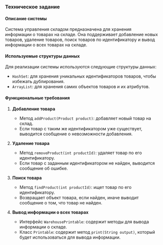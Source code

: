 ### Техническое задание

#### Описание системы

Система управления складом предназначена для хранения информации о товарах на складе. Она поддерживает добавление новых товаров, удаление товаров, поиск товаров по идентификатору и вывод информации о всех товарах на складе.

#### Используемые структуры данных

Для реализации системы используются следующие структуры данных:
- `HashSet`: для хранения уникальных идентификаторов товаров, чтобы избежать дублирования.
- `ArrayList`: для хранения самих объектов товаров и их атрибутов.

#### Функциональные требования

1. **Добавление товара**
   - Метод `addProduct(Product product)`: добавляет новый товар на склад.
   - Если товар с таким же идентификатором уже существует, выводится сообщение о невозможности добавления.

2. **Удаление товара**
   - Метод `removeProduct(int productId)`: удаляет товар по его идентификатору.
   - Если товар с заданным идентификатором не найден, выводится сообщение об ошибке.

3. **Поиск товара**
   - Метод `findProduct(int productId)`: ищет товар по его идентификатору.
   - Возвращает объект товара, если найден, иначе выводит сообщение о том, что товар не найден.

4. **Вывод информации о всех товарах**
   - Интерфейс `WarehousePrintable`: содержит методы для вывода информации о складе.
   - Класс `Printable`: содержит метод `print(String output)`, который будет использоваться для вывода информации.

